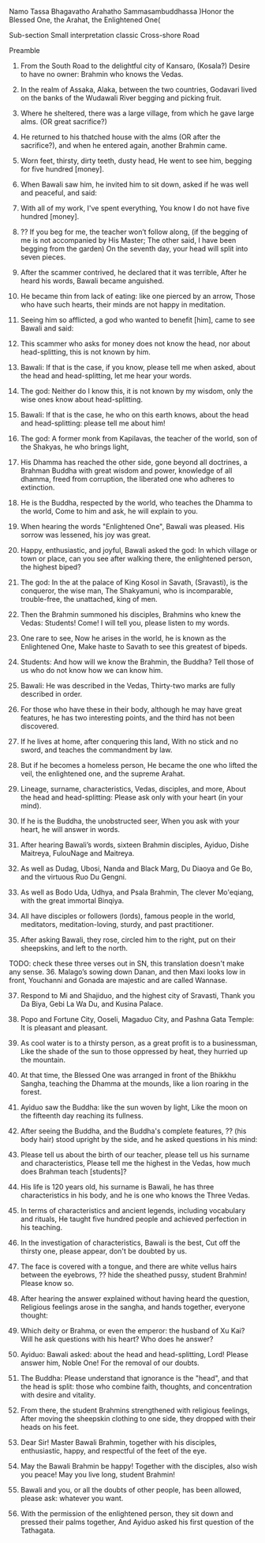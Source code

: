 Namo Tassa Bhagavatho Arahatho Sammasambuddhassa
)Honor the Blessed One, the Arahat, the Enlightened One(

Sub-section
Small interpretation classic
Cross-shore Road

Preamble

1. From the South Road to the delightful city of Kansaro, (Kosala?)
Desire to have no owner: Brahmin who knows the Vedas.

2. In the realm of Assaka, Alaka, between the two countries,
Godavari lived on the banks of the Wudawali River begging and picking fruit.

3. Where he sheltered, there was a large village,
from which he gave large alms. (OR great sacrifice?)

4. He returned to his thatched house with the alms (OR after the sacrifice?),
and when he entered again, another Brahmin came.

5. Worn feet, thirsty, dirty teeth, dusty head,
He went to see him, begging for five hundred [money].

6. When Bawali saw him, he invited him to sit down,
asked if he was well and peaceful, and said:

7. With all of my work, I've spent everything,
You know I do not have five hundred [money].

8. ??  If you beg for me, the teacher won’t follow along, (if the begging of me is not accompanied by His Master; The other said, I have been begging from the garden)
On the seventh day, your head will split into seven pieces.

9. After the scammer contrived, he declared that it was terrible,
After he heard his words, Bawali became anguished.

10. He became thin from lack of eating: like one pierced by an arrow,
Those who have such hearts, their minds are not happy in meditation.

11. Seeing him so afflicted, a god who wanted to benefit [him],
came to see Bawali and said:

12. This scammer who asks for money does not know the head,
nor about head-splitting, this is not known by him.

13. Bawali: If that is the case, if you know, please tell me when asked,
about the head and head-splitting, let me hear your words.

14. The god: Neither do I know this, it is not known by my wisdom,
only the wise ones know about head-splitting.

15. Bawali: If that is the case, he who on this earth knows,
about the head and head-splitting: please tell me about him!

16. The god: A former monk from Kapilavas, the teacher of the world,
son of the Shakyas, he who brings light,

17. His Dhamma has reached the other side, gone beyond all doctrines,
a Brahman Buddha with great wisdom and power, knowledge of all dhamma,
freed from corruption, the liberated one who adheres to extinction.

18. He is the Buddha, respected by the world, who teaches the Dhamma to the world,
Come to him and ask, he will explain to you.

19. When hearing the words "Enlightened One", Bawali was pleased.
His sorrow was lessened, his joy was great.

20. Happy, enthusiastic, and joyful, Bawali asked the god:
In which village or town or place,
can you see after walking there, the enlightened person, the highest biped?

21. The god: In the at the palace of King Kosol in Savath, (Sravasti), is the conqueror, the wise man,
The Shakyamuni, who is incomparable, trouble-free, the unattached, king of men.

22. Then the Brahmin summoned his disciples, Brahmins who knew the Vedas:
Students! Come! I will tell you, please listen to my words.

23. One rare to see,
Now he arises in the world, he is known as the Enlightened One,
Make haste to Savath to see this greatest of bipeds.

24. Students: And how will we know the Brahmin, the Buddha?
Tell those of us who do not know how we can know him.

25. Bawali: He was described in the Vedas,
Thirty-two marks are fully described in order.

26. For those who have these in their body,
although he may have great features, he has two interesting points,
and the third has not been discovered.

27. If he lives at home, after conquering this land,
With no stick and no sword, and teaches the commandment by law.

28. But if he becomes a homeless person,
He became the one who lifted the veil, the enlightened one, and the supreme Arahat.

29. Lineage, surname, characteristics, Vedas, disciples, and more,
About the head and head-splitting: Please ask only with your heart (in your mind).

30. If he is the Buddha, the unobstructed seer,
When you ask with your heart, he will answer in words.

31. After hearing Bawali’s words, sixteen Brahmin disciples,
Ayiduo, Dishe Maitreya, FulouNage and Maitreya.

32. As well as Dudag, Ubosi, Nanda and Black Marg,
Du Diaoya and Ge Bo, and the virtuous Ruo Du Gengni.

33. As well as Bodo Uda, Udhya, and Psala Brahmin,
The clever Mo'eqiang, with the great immortal Binqiya.

34. All have disciples or followers (lords), famous people in the world,
meditators, meditation-loving, sturdy, and past practitioner.

35. After asking Bawali, they rose, circled him to the right,
put on their sheepskins, and left to the north.

TODO: check these three verses out in SN, this translation doesn't make any sense.
36. Malago’s sowing down Danan, and then Maxi looks low in front,
Youchanni and Gonada are majestic and are called Wannase.

37. Respond to Mi and Shajiduo, and the highest city of Sravasti,
Thank you Da Biya, Gebi La Wa Du, and Kusina Palace.

38. Popo and Fortune City, Ooseli, Magaduo City,
and Pashna Gata Temple: It is pleasant and pleasant.

39. As cool water is to a thirsty person, as a great profit is to a businessman,
Like the shade of the sun to those oppressed by heat, they hurried up the mountain.

40. At that time, the Blessed One was arranged in front of the Bhikkhu Sangha,
teaching the Dhamma at the mounds, like a lion roaring in the forest.

41. Ayiduo saw the Buddha: like the sun woven by light,
Like the moon on the fifteenth day reaching its fullness.

42. After seeing the Buddha, and the Buddha's complete features,
?? (his body hair) stood upright by the side, and he asked questions in his mind:

43. Please tell us about the birth of our teacher, please tell us his surname and characteristics,
Please tell me the highest in the Vedas, how much does Brahman teach [students]?

44. His life is 120 years old, his surname is Bawali,
he has three characteristics in his body, and he is one who knows the Three Vedas.

45. In terms of characteristics and ancient legends, including vocabulary and rituals,
He taught five hundred people and achieved perfection in his teaching.

46. In the investigation of characteristics, Bawali is the best,
Cut off the thirsty one, please appear, don't be doubted by us.

47. The face is covered with a tongue, and there are white vellus hairs between the eyebrows,
?? hide the sheathed pussy, student Brahmin! Please know so.

48. After hearing the answer explained without having heard the question,
Religious feelings arose in the sangha, and hands together, everyone thought:

49. Which deity or Brahma, or even the emperor: the husband of Xu Kai?
Will he ask questions with his heart? Who does he answer?

50. Ayiduo: Bawali asked: about the head and head-splitting,
Lord! Please answer him, Noble One! For the removal of our doubts.

51. The Buddha: Please understand that ignorance is the "head", and that the head is split:
those who combine faith, thoughts, and concentration with desire and vitality.

52. From there, the student Brahmins strengthened with religious feelings,
After moving the sheepskin clothing to one side, they dropped with their heads on his feet.

53. Dear Sir! Master Bawali Brahmin, together with his disciples,
enthusiastic, happy, and respectful of the feet of the eye.

54. May the Bawali Brahmin be happy! Together with the disciples,
also wish you peace! May you live long, student Brahmin!

55. Bawali and you, or all the doubts of other people,
has been allowed, please ask: whatever you want.

56. With the permission of the enlightened person, they sit down and pressed their palms together,
And Ayiduo asked his first question of the Tathagata.
